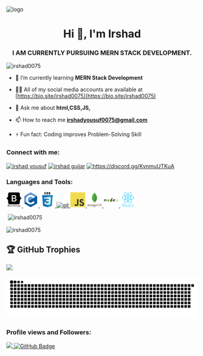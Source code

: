 
![logo](https://github.com/irshad0075/irshad0075/blob/main/banner.png)
<h1 align="center">Hi 👋, I'm Irshad</h1>
<h3 align="center">I AM CURRENTLY PURSUING MERN STACK DEVELOPMENT.</h3>

<p align="left"> <img src="https://komarev.com/ghpvc/?username=irshad0075&label=Profile%20views&color=0e75b6&style=flat" alt="irshad0075" /> </p>

- 🌱 I’m currently learning **MERN Stack Development**

- 👨‍💻 All of my social media accounts are available at [https://bio.site/irshad0075](https://bio.site/irshad0075)

- 💬 Ask me about **html,CSS,JS,**

- 📫 How to reach me **irshadyousuf0075@gmail.com**

- ⚡ Fun fact: Coding improves Problem-Solving Skill

<h3 align="left">Connect with me:</h3>
<p align="left">
<a href="https://linkedin.com/in/irshad yousuf" target="blank"><img align="center" src="https://raw.githubusercontent.com/rahuldkjain/github-profile-readme-generator/master/src/images/icons/Social/linked-in-alt.svg" alt="irshad yousuf" height="30" width="40" /></a>
<a href="https://fb.com/irshad gujjar" target="blank"><img align="center" src="https://raw.githubusercontent.com/rahuldkjain/github-profile-readme-generator/master/src/images/icons/Social/facebook.svg" alt="irshad gujjar" height="30" width="40" /></a>
<a href="https://discord.gg/https://discord.gg/KvnmuUTKuA" target="blank"><img align="center" src="https://raw.githubusercontent.com/rahuldkjain/github-profile-readme-generator/master/src/images/icons/Social/discord.svg" alt="https://discord.gg/KvnmuUTKuA" height="30" width="40" /></a>
</p>

<h3 align="left">Languages and Tools:</h3>
<p align="left"> <a href="https://getbootstrap.com" target="_blank" rel="noreferrer"> <img src="https://raw.githubusercontent.com/devicons/devicon/master/icons/bootstrap/bootstrap-plain-wordmark.svg" alt="bootstrap" width="40" height="40"/> </a> <a href="https://www.cprogramming.com/" target="_blank" rel="noreferrer"> <img src="https://raw.githubusercontent.com/devicons/devicon/master/icons/c/c-original.svg" alt="c" width="40" height="40"/> </a> <a href="https://www.w3schools.com/css/" target="_blank" rel="noreferrer"> <img src="https://raw.githubusercontent.com/devicons/devicon/master/icons/css3/css3-original-wordmark.svg" alt="css3" width="40" height="40"/> </a> <a href="https://git-scm.com/" target="_blank" rel="noreferrer"> <img src="https://www.vectorlogo.zone/logos/git-scm/git-scm-icon.svg" alt="git" width="40" height="40"/> </a> <a href="https://developer.mozilla.org/en-US/docs/Web/JavaScript" target="_blank" rel="noreferrer"> <img src="https://raw.githubusercontent.com/devicons/devicon/master/icons/javascript/javascript-original.svg" alt="javascript" width="40" height="40"/> </a> <a href="https://www.mongodb.com/" target="_blank" rel="noreferrer"> <img src="https://raw.githubusercontent.com/devicons/devicon/master/icons/mongodb/mongodb-original-wordmark.svg" alt="mongodb" width="40" height="40"/> </a> <a href="https://nodejs.org" target="_blank" rel="noreferrer"> <img src="https://raw.githubusercontent.com/devicons/devicon/master/icons/nodejs/nodejs-original-wordmark.svg" alt="nodejs" width="40" height="40"/> </a> <a href="https://reactjs.org/" target="_blank" rel="noreferrer"> <img src="https://raw.githubusercontent.com/devicons/devicon/master/icons/react/react-original-wordmark.svg" alt="react" width="40" height="40"/> </a> </p>


<p>&nbsp;<img align="center" src="https://github-readme-stats.vercel.app/api?username=irshad0075&show_icons=true&locale=en" alt="irshad0075" /></p>

<p><img align="center" src="https://github-readme-streak-stats.herokuapp.com/?user=irshad0075&" alt="irshad0075" /></p> 

## 🏆 GitHub Trophies
![](https://github-profile-trophy.vercel.app/?username=irshad0075&theme=radical&no-frame=false&no-bg=true&margin-w=4)

<p align="center">
   <img src="https://github.com/Asmit2952/Asmit2952/blob/output/github-contribution-grid-snake.svg" alt="snake">
</p>
<h3 align="left">Profile views and Followers: </h3>
<a href="https://github.com/Meghna-DAS/github-profile-views-counter"> <img src="https://komarev.com/ghpvc/?username=irshad0075&style=circle&color=red"> </a>
<a href="https://github.com/irshad0075?tab=followers">
   <img src="https://img.shields.io/github/followers/irshad0075?label=Followers&style=social" alt="GitHub Badge">
</a>
